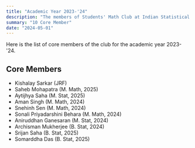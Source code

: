 ```yaml
---
title: "Academic Year 2023-'24"
description: "The members of Students' Math Club at Indian Statistical Institute, Kolkata for the academic year 2023-24."
summary: "10 Core Member"
date: "2024-05-01"
---
```


Here is the list of core members of the club for the academic year 2023-'24.

## Core Members

- Kishalay Sarkar (JRF)
- Saheb Mohapatra (M. Math, 2025)
- Aytijhya Saha (M. Stat, 2025)
- Aman Singh (M. Math, 2024)
- Snehinh Sen (M. Math, 2024)
- Sonali Priyadarshini Behara (M. Math, 2024)
- Aniruddhan Ganesaran (M. Stat, 2024)
- Archisman Mukherjee (B. Stat, 2024)
- Srijan Saha (B. Stat, 2025)
- Somarddha Das (B. Stat, 2025)
